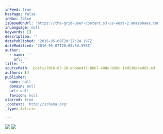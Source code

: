 ```yaml
---
inFeed: true
hasPage: false
inNav: false
isBasedOnUrl: 'https://the-grid-user-content.s3-us-west-2.amazonaws.com/780ac00f-9781-4256-9ea4-367eaedb29a2.png'
inLanguage: null
keywords: []
description: ''
datePublished: '2016-05-09T20:27:24.197Z'
dateModified: '2016-05-07T20:03:54.598Z'
author:
  - name: ''
    url: ''
title: ''
sourcePath: _posts/2016-03-20-ebb4e437-b6b7-40de-b08c-18d138e4ed83.md
authors: []
publisher:
  name: null
  domain: null
  url: null
  favicon: null
starred: true
_context: 'http://schema.org'
_type: Article

---
```

![](https://the-grid-user-content.s3-us-west-2.amazonaws.com/780ac00f-9781-4256-9ea4-367eaedb29a2.png)
![](https://the-grid-user-content.s3-us-west-2.amazonaws.com/96cac60f-87f1-4eeb-aa88-b6f37f6d06c1.png)